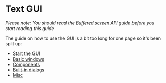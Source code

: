 # Text GUI
_Please note: You should read the [Buffered screen API](using-screen.md) guide before you start reading this guide_

The guide on how to use the GUI is a bit too long for one page so it's been split up:
  * [Start the GUI](GUIGuideStartTheGUI.md)
  * [Basic windows](GUIGuideWindows.md)
  * [Components](GUIGuideComponents.md)
  * [Built-in dialogs](GUIGuideDialogs.md)
  * [Misc](GUIGuideMisc.md)